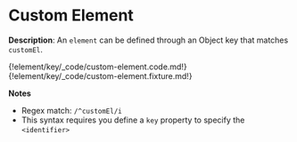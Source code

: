 # Custom Element

__Description__: An `element` can be defined through an Object key that matches `customEl`.

{!element/key/_code/custom-element.code.md!}
{!element/key/_code/custom-element.fixture.md!}

__Notes__

+ Regex match: `/^customEl/i`
+ This syntax requires you define a `key` property to specify the `<identifier>`

<div class="cf"></div>
<div class="end"></div>

